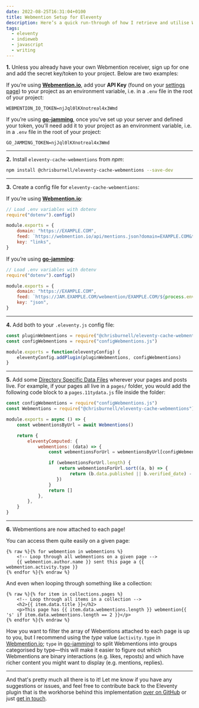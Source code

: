 ```yaml
---
date: 2022-08-25T16:31:04+0100
title: Webmention Setup for Eleventy
description: Here’s a quick run-through of how I retrieve and utilise Webmentions with my Eleventy website.
tags:
  - eleventy
  - indieweb
  - javascript
  - writing
---
```


**1.** Unless you already have your own Webmention receiver, sign up for one and add the secret key/token to your project. Below are two examples:

If you’re using **[Webmention.io](https://webmention.io/)**, add your **API Key** (found on your [settings page](https://webmention.io/settings)) to your project as an environment variable, i.e. in a `.env` file in the root of your project:

```
WEBMENTION_IO_TOKEN=njJql0lKXnotreal4x3Wmd
```

If you’re using **[go-jamming](https://git.brainbaking.com/wgroeneveld/go-jamming)**, once you’ve set up your server and defined your token, you’ll need add it to your project as an environment variable, i.e. in a `.env` file in the root of your project:

```text
GO_JAMMING_TOKEN=njJql0lKXnotreal4x3Wmd
```

--------

**2.** Install `eleventy-cache-webmentions` from *npm*:

```bash
npm install @chrisburnell/eleventy-cache-webmentions --save-dev
```

--------

**3.** Create a config file for `eleventy-cache-webmentions`:

If you’re using **[Webmention.io](https://webmention.io/)**:

```javascript
// Load .env variables with dotenv
require("dotenv").config()

module.exports = {
	domain: "https://EXAMPLE.COM",
	feed: `https://webmention.io/api/mentions.json?domain=EXAMPLE.COM&token=${process.env.WEBMENTION_IO_TOKEN}&per-page=9001`,
	key: "links",
}
```

If you’re using **[go-jamming](https://git.brainbaking.com/wgroeneveld/go-jamming)**:

```javascript
// Load .env variables with dotenv
require("dotenv").config()

module.exports = {
	domain: "https://EXAMPLE.COM",
	feed: `https://JAM.EXAMPLE.COM/webmention/EXAMPLE.COM/${process.env.GO_JAMMING_TOKEN}`,
	key: "json",
}
```

--------

**4.** Add both to your `.eleventy.js` config file:

```javascript
const pluginWebmentions = require("@chrisburnell/eleventy-cache-webmentions")
const configWebmentions = require("configWebmentions.js")

module.exports = function(eleventyConfig) {
    eleventyConfig.addPlugin(pluginWebmentions, configWebmentions)
}
```

--------

**5.** Add some [Directory Specific Data Files](https://www.11ty.dev/docs/data-template-dir/) wherever your pages and posts live. For example, if your pages all live in a `pages/` folder, you would add the following code block to a `pages.11tydata.js` file inside the folder:

```javascript
const configWebmentions = require("configWebmentions.js")
const Webmentions = require("@chrisburnell/eleventy-cache-webmentions")(null, configWebmentions)

module.exports = async () => {
    const webmentionsByUrl = await Webmentions()

    return {
        eleventyComputed: {
            webmentions: (data) => {
                const webmentionsForUrl = webmentionsByUrl[configWebmentions.domain + data.page.url] || []

                if (webmentionsForUrl.length) {
                    return webmentionsForUrl.sort((a, b) => {
                        return (b.data.published || b.verified_date) - (a.data.published || a.verified_date)
                   })
                }
                return []
            },
        },
    }
}
```

--------

**6.** Webmentions are now attached to each page!

You can access them quite easily on a given page:

```twig
{% raw %}{% for webmention in webmentions %}
    <!-- Loop through all webmentions on a given page -->
    {{ webmention.author.name }} sent this page a {{ webmention.activity.type }}
{% endfor %}{% endraw %}
```

And even when looping through something like a collection:

```twig
{% raw %}{% for item in collections.pages %}
    <!-- Loop through all items in a collection -->
    <h2>{{ item.data.title }}</h2>
    <p>This page has {{ item.data.webmentions.length }} webmention{{ 's' if item.data.webmentions.length == 2 }}</p>
{% endfor %}{% endraw %}
```

How you want to filter the array of Webentions attached to each page is up to you, but I recommend using the *type* value (`activity.type` in [Webmention.io](https://webmention.io/); `type` in [go-jamming](https://git.brainbaking.com/wgroeneveld/go-jamming)) to split Webmentions into groups categorised by type—this will make it easier to figure out which Webmentions are binary interactions (e.g. likes, reposts) and which have richer content you might want to display (e.g. mentions, replies).

--------

And that's pretty much all there is to it! Let me know if you have any suggestions or issues, and feel free to contribute back to the Eleventy plugin that is the workhorse behind this implementation [over on GitHub](https://github.com/chrisburnell/eleventy-cache-webmentions) or just [get in touch](/about/#contact).
